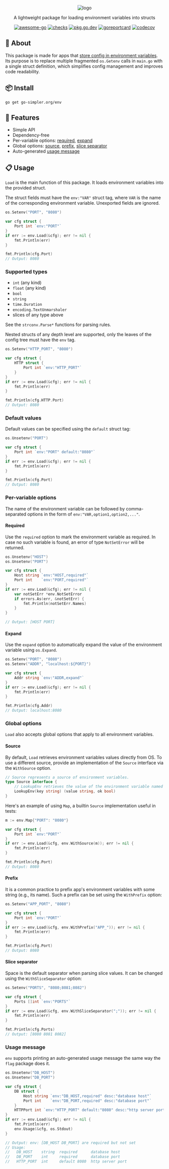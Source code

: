 <div align="center">

![logo](logo.svg)

A lightweight package for loading environment variables into structs

[![awesome-go](https://awesome.re/badge.svg)](https://github.com/avelino/awesome-go#configuration)
[![checks](https://github.com/go-simpler/env/actions/workflows/checks.yml/badge.svg)](https://github.com/go-simpler/env/actions/workflows/checks.yml)
[![pkg.go.dev](https://pkg.go.dev/badge/go-simpler.org/env.svg)](https://pkg.go.dev/go-simpler.org/env)
[![goreportcard](https://goreportcard.com/badge/go-simpler.org/env)](https://goreportcard.com/report/go-simpler.org/env)
[![codecov](https://codecov.io/gh/go-simpler/env/branch/main/graph/badge.svg)](https://codecov.io/gh/go-simpler/env)

</div>

## 📌 About

This package is made for apps that [store config in environment variables][1].
Its purpose is to replace multiple fragmented `os.Getenv` calls in `main.go`
with a single struct definition, which simplifies config management and improves
code readability.

## 📦 Install

```shell
go get go-simpler.org/env
```

## 🚀 Features

* Simple API
* Dependency-free
* Per-variable options: [required](#required), [expand](#expand)
* Global options: [source](#source), [prefix](#prefix), [slice separator](#slice-separator)
* Auto-generated [usage message](#usage-message)

## 📋 Usage

`Load` is the main function of this package. It loads environment variables into
the provided struct.

The struct fields must have the `env:"VAR"` struct tag, where `VAR` is the name
of the corresponding environment variable. Unexported fields are ignored.

```go
os.Setenv("PORT", "8080")

var cfg struct {
    Port int `env:"PORT"`
}
if err := env.Load(&cfg); err != nil {
    fmt.Println(err)
}

fmt.Println(cfg.Port)
// Output: 8080
```

### Supported types

* `int` (any kind)
* `float` (any kind)
* `bool`
* `string`
* `time.Duration`
* `encoding.TextUnmarshaler`
* slices of any type above

See the `strconv.Parse*` functions for parsing rules.

Nested structs of any depth level are supported, only the leaves of the config
tree must have the `env` tag.

```go
os.Setenv("HTTP_PORT", "8080")

var cfg struct {
    HTTP struct {
        Port int `env:"HTTP_PORT"`
    }
}
if err := env.Load(&cfg); err != nil {
    fmt.Println(err)
}

fmt.Println(cfg.HTTP.Port)
// Output: 8080
```

### Default values

Default values can be specified using the `default` struct tag:

```go
os.Unsetenv("PORT")

var cfg struct {
    Port int `env:"PORT" default:"8080"`
}
if err := env.Load(&cfg); err != nil {
    fmt.Println(err)
}

fmt.Println(cfg.Port)
// Output: 8080
```

### Per-variable options

The name of the environment variable can be followed by comma-separated options
in the form of `env:"VAR,option1,option2,..."`.

#### Required

Use the `required` option to mark the environment variable as required. In case
no such variable is found, an error of type `NotSetError` will be returned.

```go
os.Unsetenv("HOST")
os.Unsetenv("PORT")

var cfg struct {
    Host string `env:"HOST,required"`
    Port int    `env:"PORT,required"`
}
if err := env.Load(&cfg); err != nil {
    var notSetErr *env.NotSetError
    if errors.As(err, &notSetErr) {
        fmt.Println(notSetErr.Names)
    }
}

// Output: [HOST PORT]
```

#### Expand

Use the `expand` option to automatically expand the value of the environment
variable using `os.Expand`.

```go
os.Setenv("PORT", "8080")
os.Setenv("ADDR", "localhost:${PORT}")

var cfg struct {
    Addr string `env:"ADDR,expand"`
}
if err := env.Load(&cfg); err != nil {
    fmt.Println(err)
}

fmt.Println(cfg.Addr)
// Output: localhost:8080
```

### Global options

`Load` also accepts global options that apply to all environment variables.

#### Source

By default, `Load` retrieves environment variables values directly from OS.
To use a different source, provide an implementation of the `Source` interface via the `WithSource` option.

```go
// Source represents a source of environment variables.
type Source interface {
    // LookupEnv retrieves the value of the environment variable named by the key.
    LookupEnv(key string) (value string, ok bool)
}
```

Here's an example of using `Map`, a builtin `Source` implementation useful in tests:

```go
m := env.Map{"PORT": "8080"}

var cfg struct {
    Port int `env:"PORT"`
}
if err := env.Load(&cfg, env.WithSource(m)); err != nil {
    fmt.Println(err)
}

fmt.Println(cfg.Port)
// Output: 8080
```

#### Prefix

It is a common practice to prefix app's environment variables with some string
(e.g., its name). Such a prefix can be set using the `WithPrefix` option:

```go
os.Setenv("APP_PORT", "8080")

var cfg struct {
    Port int `env:"PORT"`
}
if err := env.Load(&cfg, env.WithPrefix("APP_")); err != nil {
    fmt.Println(err)
}

fmt.Println(cfg.Port)
// Output: 8080
```

#### Slice separator

Space is the default separator when parsing slice values. It can be changed
using the `WithSliceSeparator` option:

```go
os.Setenv("PORTS", "8080;8081;8082")

var cfg struct {
    Ports []int `env:"PORTS"`
}
if err := env.Load(&cfg, env.WithSliceSeparator(";")); err != nil {
    fmt.Println(err)
}

fmt.Println(cfg.Ports)
// Output: [8080 8081 8082]
```

### Usage message

`env` supports printing an auto-generated usage message the same way the `flag` package does it.

```go
os.Unsetenv("DB_HOST")
os.Unsetenv("DB_PORT")

var cfg struct {
    DB struct {
        Host string `env:"DB_HOST,required" desc:"database host"`
        Port int    `env:"DB_PORT,required" desc:"database port"`
    }
    HTTPPort int `env:"HTTP_PORT" default:"8080" desc:"http server port"`
}
if err := env.Load(&cfg); err != nil {
    fmt.Println(err)
    env.Usage(&cfg, os.Stdout)
}

// Output: env: [DB_HOST DB_PORT] are required but not set
// Usage:
//   DB_HOST    string  required      database host
//   DB_PORT    int     required      database port
//   HTTP_PORT  int     default 8080  http server port
```

[1]: https://12factor.net/config
